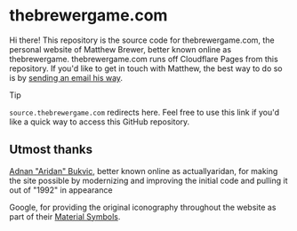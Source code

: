 # thebrewergame.com

Hi there! This repository is the source code for thebrewergame.com, the personal website of Matthew Brewer, better known online as thebrewergame. thebrewergame.com runs off Cloudflare Pages from this repository. If you'd like to get in touch with Matthew, the best way to do so is by [sending an email his way](mailto:brewer@thebrewergame.com).

> [!TIP]
> `source.thebrewergame.com` redirects here. Feel free to use this link if you'd like a quick way to access this GitHub repository.

## Utmost thanks

[Adnan "Aridan" Bukvic](https://aridan.net/), better known online as actuallyaridan, for making the site possible by modernizing and improving the initial code and pulling it out of "1992" in appearance

Google, for providing the original iconography throughout the website as part of their [Material Symbols](https://fonts.google.com/icons).

